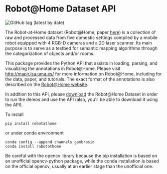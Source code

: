 # Robot@Home Dataset API #

![GitHub tag (latest by date)](https://img.shields.io/github/v/tag/goyoambrosio/RobotAtHome_API?style=plastic)

The Robot-at-Home dataset (Robot@Home, paper
[here](http://mapir.uma.es/papersrepo/2017/2017-raul-IJRR-Robot_at_home_dataset.pdf))
is a collection of raw and processed data from five domestic settings compiled
by a mobile robot equipped with 4 RGB-D cameras and a 2D laser scanner. Its main
purpose is to serve as a testbed for semantic mapping algorithms through the
categorization of objects and/or rooms.

This package provides the Python API that assists in loading, parsing, and
visualizing the annotations in Robot@Home. Please visit http://mapir.isa.uma.es/
for more information on Robot@Home, including for the data, paper, and
tutorials. The exact format of the annotations is also described on the
[Robot@Home website](http://mapir.isa.uma.es/mapirwebsite/index.php/mapir-downloads/203-robot-at-home-dataset.html).

In addition to this API, please [download](https://zenodo.org/record/4495821)
the Robot@Home Dataset in order to run the demos and use the API (also, you'll
be able to download it using the API).

To install

```
pip install robotathome
```

or under conda environment

```
conda config --append channels gambrosio
conda install robotathome
```

Be careful with the opencv library because the pip installation is based on an
unofficial opencv-python package, while the conda installation is based on the
official opencv, usually at an earlier stage than the unofficial one.
